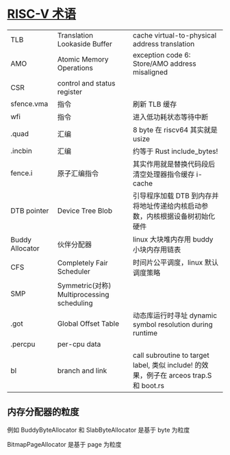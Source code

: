 # [RISC-V 术语](/2023/08/riscv_terminology.md)

||||
|---|---|---|
|TLB|Translation Lookaside Buffer|cache virtual-to-physical address translation|
|AMO|Atomic Memory Operations|exception code 6: Store/AMO address misaligned|
|CSR|control and status register||
|sfence.vma|指令|刷新 TLB 缓存|
|wfi|指令|进入低功耗状态等待中断|
|.quad|汇编|8 byte 在 riscv64 其实就是 usize|
|.incbin|汇编|约等于 Rust include_bytes!|
|fence.i|原子汇编指令|其实作用就是替换代码段后清空处理器指令缓存 i-cache|
|DTB pointer|Device Tree Blob|引导程序加载 DTB 到内存并将地址传递给内核启动参数，内核根据设备树初始化硬件|
|Buddy Allocator|伙伴分配器|linux 大块堆内存用 buddy 小块内存用链表|
|CFS|Completely Fair Scheduler|时间片公平调度，linux 默认调度策略|
|SMP|Symmetric(对称) Multiprocessing scheduling|
|.got|Global Offset Table|动态库运行时寻址 dynamic symbol resolution during runtime|
|.percpu|per-cpu data|
|bl|branch and link|call subroutine to target label, 类似 include! 的效果，例子在 arceos trap.S 和 boot.rs|

## 内存分配器的粒度

例如 BuddyByteAllocator 和 SlabByteAllocator 是基于 byte 为粒度

BitmapPageAllocator 是基于 page 为粒度
